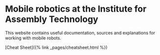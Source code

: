 # Mobile robotics at the Institute for Assembly Technology
This website contains useful documentation, sources and explanations for working with mobile robots.

[Cheat Sheet]({% link _pages/cheatsheet.html %})
